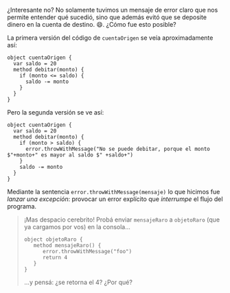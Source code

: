 ¿Interesante no? No solamente tuvimos un mensaje de error claro que nos permite entender qué sucedió, sino que además evitó que se deposite dinero en la cuenta de destino. :smile:. ¿Cómo fue esto posible?

La primera versión del código de `cuentaOrigen` se veía aproximadamente así: 

```wollok
object cuentaOrigen {
  var saldo = 20
  method debitar(monto) {
    if (monto <= saldo) {
      saldo -= monto
    }
  }
}
```

Pero la segunda versión se ve así:

```wollok
object cuentaOrigen {
  var saldo = 20
  method debitar(monto) {
    if (monto > saldo) {
      error.throwWithMessage("No se puede debitar, porque el monto $"+monto+" es mayor al saldo $" +saldo+")
    }
    saldo -= monto
  }
}
```

Mediante la sentencia `error.throwWithMessage(mensaje)` lo que hicimos fue _lanzar una excepción_: provocar un error explícito que _interrumpe_ el flujo del programa. 

> ¡Mas despacio cerebrito! Probá enviar `mensajeRaro` a `objetoRaro` (que ya cargamos por vos) en la consola...
> 
> ```
> object objetoRaro {
>    method mensajeRaro() {
>       error.throwWithMessage("foo")
>       return 4
>    } 
> }
> ```
> 
> ...y pensá: ¿se retorna el 4? ¿Por qué?


